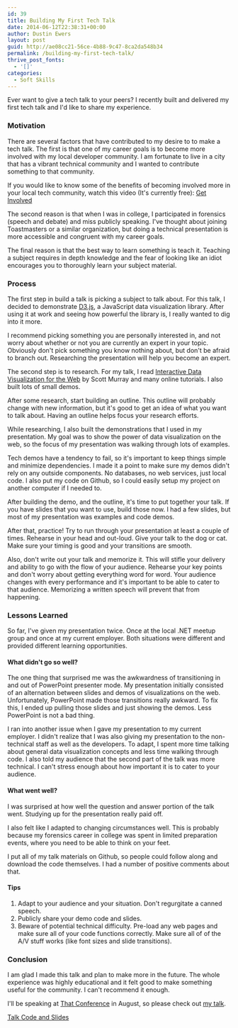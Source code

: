 ```yaml
---
id: 39
title: Building My First Tech Talk
date: 2014-06-12T22:38:31+00:00
author: Dustin Ewers
layout: post
guid: http://ae08cc21-56ce-4b88-9c47-8ca2da548b34
permalink: /building-my-first-tech-talk/
thrive_post_fonts:
  - '[]'
categories:
  - Soft Skills
---
```

Ever want to give a tech talk to your peers? I recently built and delivered my first tech talk and I'd like to share my experience.

<h3 id="motivation">Motivation</h3>

There are several factors that have contributed to my desire to to make a tech talk. The first is that one of my career goals is to become more involved with my local developer community. I am fortunate to live in a city that has a vibrant technical community and I wanted to contribute something to that community.

If you would like to know some of the benefits of becoming involved more in your local tech community, watch this video (It's currently free):
<a href="http://pluralsight.com/training/Courses/TableOfContents/get-involved">Get Involved</a>

The second reason is that when I was in college, I participated in forensics (speech and debate) and miss publicly speaking. I've thought about joining Toastmasters or a similar organization, but doing a technical presentation is more accessible and congruent with my career goals.

The final reason is that the best way to learn something is teach it. Teaching a subject requires in depth knowledge and the fear of looking like an idiot encourages you to thoroughly learn your subject material.

<h3 id="process">Process</h3>

The first step in build a talk is picking a subject to talk about. For this talk, I decided to demonstrate <a href="http://d3js.org/">D3.js</a>, a JavaScript data visualization library. After using it at work and seeing how powerful the library is, I really wanted to dig into it more.

I recommend picking something you are personally interested in, and not worry about whether or not you are currently an expert in your topic. Obviously don't pick something you know nothing about, but don't be afraid to branch out. Researching the presentation will help you become an expert.

The second step is to research. For my talk, I read <a href="http://www.amazon.com/exec/obidos/ASIN/B00BSG68UQ/thweofdujew-20">Interactive Data Visualization for the Web</a> by Scott Murray and many online tutorials. I also built lots of small demos.

After some research, start building an outline. This outline will probably change with new information, but it's good to get an idea of what you want to talk about. Having an outline helps focus your research efforts.

While researching, I also built the demonstrations that I used in my presentation. My goal was to show the power of data visualization on the web, so the focus of my presentation was walking through lots of examples.

Tech demos have a tendency to fail, so it's important to keep things simple and minimize dependencies. I made it a point to make sure my demos didn't rely on any outside components. No databases, no web services, just local code. I also put my code on Github, so I could easily setup my project on another computer if I needed to.

After building the demo, and the outline, it's time to put together your talk. If you have slides that you want to use, build those now. I had a few slides, but most of my presentation was examples and code demos.

After that, practice! Try to run through your presentation at least a couple of times. Rehearse in your head and out-loud. Give your talk to the dog or cat. Make sure your timing is good and your transitions are smooth.

Also, don't write out your talk and memorize it. This will stifle your delivery and ability to go with the flow of your audience. Rehearse your key points and don't worry about getting everything word for word. Your audience changes with every performance and it's important to be able to cater to that audience. Memorizing a written speech will prevent that from happening.

<h3 id="lessonslearned">Lessons Learned</h3>

So far, I've given my presentation twice. Once at the local .NET meetup group and once at my current employer. Both situations were different and provided different learning opportunities.

<h4 id="whatdidntgosowell">What didn't go so well?</h4>

The one thing that surprised me was the awkwardness of transitioning in and out of PowerPoint presenter mode. My presentation initially consisted of an alternation between slides and demos of visualizations on the web. Unfortunately, PowerPoint made those transitions really awkward. To fix this, I ended up pulling those slides and just showing the demos. Less PowerPoint is not a bad thing.

I ran into another issue when I gave my presentation to my current employer. I didn't realize that I was also giving my presentation to the non-technical staff as well as the developers. To adapt, I spent more time talking about general data visualization concepts and less time walking through code. I also told my audience that the second part of the talk was more technical. I can't stress enough about how important it is to cater to your audience.

<h4 id="whatwentwell">What went well?</h4>

I was surprised at how well the question and answer portion of the talk went. Studying up for the presentation really paid off.

I also felt like I adapted to changing circumstances well. This is probably because my forensics career in college was spent in limited preparation events, where you need to be able to think on your feet.

I put all of my talk materials on Github, so people could follow along and download the code themselves. I had a number of positive comments about that.

<h4 id="tips">Tips</h4>

<ol>
    <li>Adapt to your audience and your situation. Don't regurgitate a canned speech.</li>
    <li>Publicly share your demo code and slides.</li>
    <li>Beware of potential technical difficulty. Pre-load any web pages and make sure all of your code functions correctly. Make sure all of of the A/V stuff works (like font sizes and slide transitions).</li>
</ol>

<h3 id="conclusion">Conclusion</h3>

I am glad I made this talk and plan to make more in the future. The whole experience was highly educational and it felt good to make something useful for the community. I can't recommend it enough.

I'll be speaking at <a href="https://www.thatconference.com">That Conference</a> in August, so please check out <a href="https://www.thatconference.com/Sessions/Session/82">my talk</a>.

<a href="https://github.com/DustinEwers/D3-DotNetMVC-Demos">Talk Code and Slides</a>